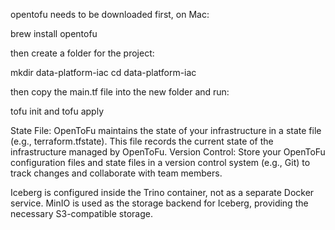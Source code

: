 opentofu needs to be downloaded first, on Mac:

brew install opentofu

then create a folder for the project:

mkdir data-platform-iac cd data-platform-iac

then copy the main.tf file into the new folder and run:

tofu init and tofu apply

State File: OpenToFu maintains the state of your infrastructure in a state file (e.g., terraform.tfstate). This file records the current state of the infrastructure managed by OpenToFu. Version Control: Store your OpenToFu configuration files and state files in a version control system (e.g., Git) to track changes and collaborate with team members.

Iceberg is configured inside the Trino container, not as a separate Docker service.
MinIO is used as the storage backend for Iceberg, providing the necessary S3-compatible storage.


